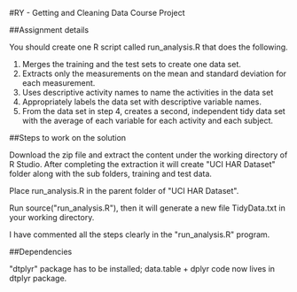 #RY - Getting and Cleaning Data Course Project

##Assignment details

You should create one R script called run_analysis.R that does the following.

1. Merges the training and the test sets to create one data set.
2. Extracts only the measurements on the mean and standard deviation for each measurement.
3. Uses descriptive activity names to name the activities in the data set
4. Appropriately labels the data set with descriptive variable names.
5. From the data set in step 4, creates a second, independent tidy data set with the average of each variable for each activity and each subject.

##Steps to work on the solution

Download the zip file and extract the content under the working directory of R Studio. After completing the extraction it will create "UCI HAR Dataset" folder along 
with the sub folders, training and test data.

Place run_analysis.R in the parent folder of "UCI HAR Dataset".

Run source("run_analysis.R"), then it will generate a new file TidyData.txt in your working directory.

I have commented all the steps clearly in the "run_analysis.R" program.

##Dependencies

"dtplyr" package has to be installed; data.table + dplyr code now lives in dtplyr package.
